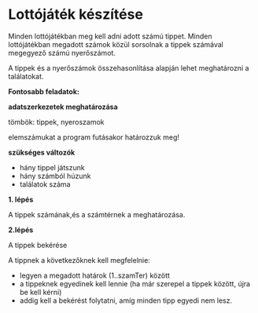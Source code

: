 ﻿# Lottójáték készítése

Minden lottójátékban meg kell adni adott számú tippet.
Minden lottójátékban megadott számok közül sorsolnak a tippek számával megegyező számú nyerőszámot.

A tippek és a nyerőszámok összehasonlítása alapján lehet meghatározni a találatokat.

**Fontosabb feladatok:**

**adatszerkezetek meghatározása**

tömbök: tippek, nyeroszamok 

elemszámukat a program futásakor határozzuk meg!

**szükséges változók** 

-  hány tippel játszunk
-  hány számból húzunk 
-  találatok száma

**1. lépés**

A tippek számának,és a számtérnek a meghatározása.

**2.lépés**

A tippek bekérése

A tippnek a következőknek kell megfelelnie:
- legyen a megadott határok (1..szamTer) között
- a tippeknek egyedinek kell lennie (ha már szerepel a tippek között, újra be kell kérni)
- addig kell a bekérést folytatni, amíg minden tipp egyedi nem lesz.










